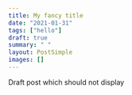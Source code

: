 ```yaml
---
title: My fancy title
date: "2021-01-31"
tags: ["hello"]
draft: true
summary: " "
layout: PostSimple
images: []
---
```


Draft post which should not display
